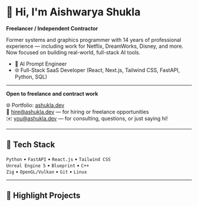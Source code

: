 # 👋 Hi, I'm Aishwarya Shukla

**Freelancer / Independent Contractor**  

Former systems and graphics programmer with 14 years of professional experience — including work for Netflix, DreamWorks, Disney, and more.  
Now focused on building real-world, full-stack AI tools.

- 🧠 AI Prompt Engineer  
- 🌐 Full-Stack SaaS Developer (React, Next.js, Tailwind CSS, FastAPI, Python, SQL)

---  
**Open to freelance and contract work** 
  
🌐 Portfolio: [ashukla.dev](https://ashukla.dev)  
💼 hire@ashukla.dev — for hiring or freelance opportunities  
✉️ you@ashukla.dev — for consulting, questions, or just saying hi!  

---

## 🔧 Tech Stack
`Python` • `FastAPI` • `React.js` • `Tailwind CSS`  
`Unreal Engine 5` • `Blueprint` • `C++`  
`Zig` • `OpenGL/Vulkan` • `Git` • `Linux`

---

## 📌 Highlight Projects
